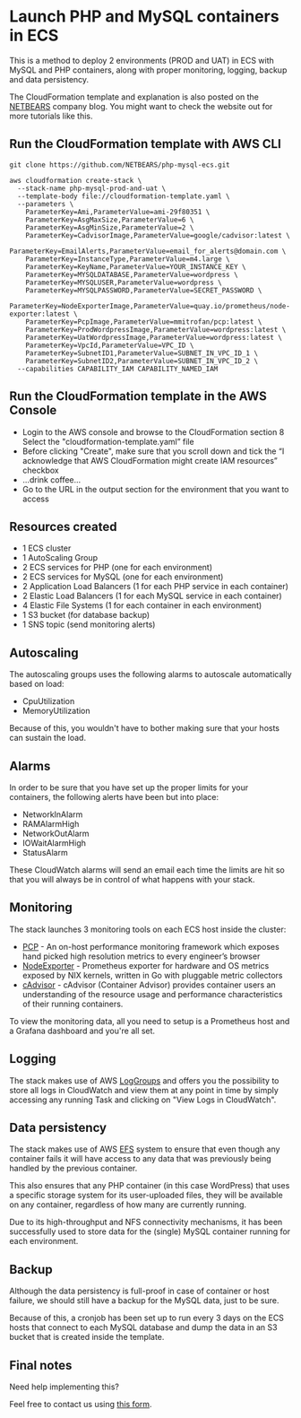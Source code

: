 # Launch PHP and MySQL containers in ECS

This is a method to deploy 2 environments (PROD and UAT) in ECS with MySQL and PHP containers, along with proper monitoring, logging, backup and data persistency.

The CloudFormation template and explanation is also posted on the [NETBEARS](https://github.com/NETBEARS/php-mysql-EFS-ECS) company blog. You might want to check the website out for more tutorials like this.

## Run the CloudFormation template with AWS CLI

```
git clone https://github.com/NETBEARS/php-mysql-ecs.git

aws cloudformation create-stack \
  --stack-name php-mysql-prod-and-uat \
  --template-body file://cloudformation-template.yaml \
  --parameters \
    ParameterKey=Ami,ParameterValue=ami-29f80351 \
    ParameterKey=AsgMaxSize,ParameterValue=6 \
    ParameterKey=AsgMinSize,ParameterValue=2 \
    ParameterKey=CadvisorImage,ParameterValue=google/cadvisor:latest \
    ParameterKey=EmailAlerts,ParameterValue=email_for_alerts@domain.com \
    ParameterKey=InstanceType,ParameterValue=m4.large \
    ParameterKey=KeyName,ParameterValue=YOUR_INSTANCE_KEY \
    ParameterKey=MYSQLDATABASE,ParameterValue=wordpress \
    ParameterKey=MYSQLUSER,ParameterValue=wordpress \
    ParameterKey=MYSQLPASSWORD,ParameterValue=SECRET_PASSWORD \
    ParameterKey=NodeExporterImage,ParameterValue=quay.io/prometheus/node-exporter:latest \
    ParameterKey=PcpImage,ParameterValue=mmitrofan/pcp:latest \
    ParameterKey=ProdWordpressImage,ParameterValue=wordpress:latest \
    ParameterKey=UatWordpressImage,ParameterValue=wordpress:latest \
    ParameterKey=VpcId,ParameterValue=VPC_ID \
    ParameterKey=SubnetID1,ParameterValue=SUBNET_IN_VPC_ID_1 \
    ParameterKey=SubnetID2,ParameterValue=SUBNET_IN_VPC_ID_2 \
  --capabilities CAPABILITY_IAM CAPABILITY_NAMED_IAM

```

## Run the CloudFormation template in the AWS Console
* Login to the AWS console and browse to the CloudFormation section
8 Select the "cloudformation-template.yaml” file
* Before clicking "Create", make sure that you scroll down and tick the “I acknowledge that AWS CloudFormation might create IAM resources” checkbox
* ...drink coffee...
* Go to the URL in the output section for the environment that you want to access

## Resources created
* 1 ECS cluster
* 1 AutoScaling Group
* 2 ECS services for PHP (one for each environment)
* 2 ECS services for MySQL (one for each environment)
* 2 Application Load Balancers (1 for each PHP service in each container)
* 2 Elastic Load Balancers (1 for each MySQL service in each container)
* 4 Elastic File Systems (1 for each container in each environment)
* 1 S3 bucket (for database backup)
* 1 SNS topic (send monitoring alerts)
          

## Autoscaling
The autoscaling groups uses the following alarms to autoscale automatically based on load:
* CpuUtilization
* MemoryUtilization
            
Because of this, you wouldn't have to bother making sure that your hosts can sustain the load.

## Alarms
In order to be sure that you have set up the proper limits for your containers, the following alerts have been but into place:            
* NetworkInAlarm
* RAMAlarmHigh
* NetworkOutAlarm
* IOWaitAlarmHigh
* StatusAlarm
            
These CloudWatch alarms will send an email each time the limits are hit so that you will always be in control of what happens with your stack.

## Monitoring
The stack launches 3 monitoring tools on each ECS host inside the cluster:
            
* [PCP](http://vectoross.io/) - An on-host performance monitoring framework which exposes hand picked high resolution metrics to every engineer’s browser
* [NodeExporter](https://github.com/prometheus/node_exporter) - Prometheus exporter for hardware and OS metrics exposed by NIX kernels, written in Go with pluggable metric collectors
* [cAdvisor](https://github.com/google/cadvisor) - cAdvisor (Container Advisor) provides container users an understanding of the resource usage and performance characteristics of their running containers.
             
To view the monitoring data, all you need to setup is a Prometheus host and a Grafana dashboard and you're all set.

## Logging
The stack makes use of AWS [LogGroups](http://docs.aws.amazon.com/AmazonCloudWatch/latest/logs/CloudWatchLogsConcepts.html) and offers you the possibility to store all logs in CloudWatch and view them at any point in time by simply accessing any running Task and clicking on "View Logs in CloudWatch".

## Data persistency
The stack makes use of AWS [EFS](https://aws.amazon.com/efs/) system to ensure that even though any container fails it will have access to any data that was previously being handled by the previous container.

This also ensures that any PHP container (in this case WordPress) that uses a specific storage system for its user-uploaded files, they will be available on any container, regardless of how many are currently running.

Due to its high-throughput and NFS connectivity mechanisms, it has been successfully used to store data for the (single) MySQL container running for each environment.

## Backup
Although the data persistency is full-proof in case of container or host failure, we should still have a backup for the MySQL data, just to be sure.

Because of this, a cronjob has been set up to run every 3 days on the ECS hosts that connect to each MySQL database and dump the data in an S3 bucket that is created inside the template.
            
## Final notes
Need help implementing this?

Feel free to contact us using [this form](https://netbears.com/#contact-form).

